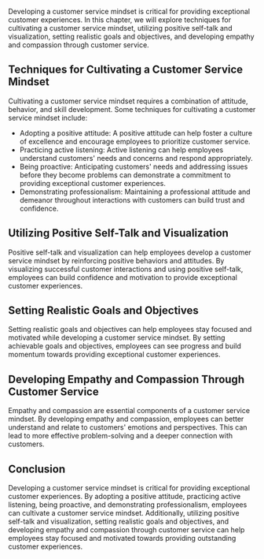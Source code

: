 
Developing a customer service mindset is critical for providing exceptional customer experiences. In this chapter, we will explore techniques for cultivating a customer service mindset, utilizing positive self-talk and visualization, setting realistic goals and objectives, and developing empathy and compassion through customer service.

Techniques for Cultivating a Customer Service Mindset
-----------------------------------------------------

Cultivating a customer service mindset requires a combination of attitude, behavior, and skill development. Some techniques for cultivating a customer service mindset include:

* Adopting a positive attitude: A positive attitude can help foster a culture of excellence and encourage employees to prioritize customer service.
* Practicing active listening: Active listening can help employees understand customers' needs and concerns and respond appropriately.
* Being proactive: Anticipating customers' needs and addressing issues before they become problems can demonstrate a commitment to providing exceptional customer experiences.
* Demonstrating professionalism: Maintaining a professional attitude and demeanor throughout interactions with customers can build trust and confidence.

Utilizing Positive Self-Talk and Visualization
----------------------------------------------

Positive self-talk and visualization can help employees develop a customer service mindset by reinforcing positive behaviors and attitudes. By visualizing successful customer interactions and using positive self-talk, employees can build confidence and motivation to provide exceptional customer experiences.

Setting Realistic Goals and Objectives
--------------------------------------

Setting realistic goals and objectives can help employees stay focused and motivated while developing a customer service mindset. By setting achievable goals and objectives, employees can see progress and build momentum towards providing exceptional customer experiences.

Developing Empathy and Compassion Through Customer Service
----------------------------------------------------------

Empathy and compassion are essential components of a customer service mindset. By developing empathy and compassion, employees can better understand and relate to customers' emotions and perspectives. This can lead to more effective problem-solving and a deeper connection with customers.

Conclusion
----------

Developing a customer service mindset is critical for providing exceptional customer experiences. By adopting a positive attitude, practicing active listening, being proactive, and demonstrating professionalism, employees can cultivate a customer service mindset. Additionally, utilizing positive self-talk and visualization, setting realistic goals and objectives, and developing empathy and compassion through customer service can help employees stay focused and motivated towards providing outstanding customer experiences.
